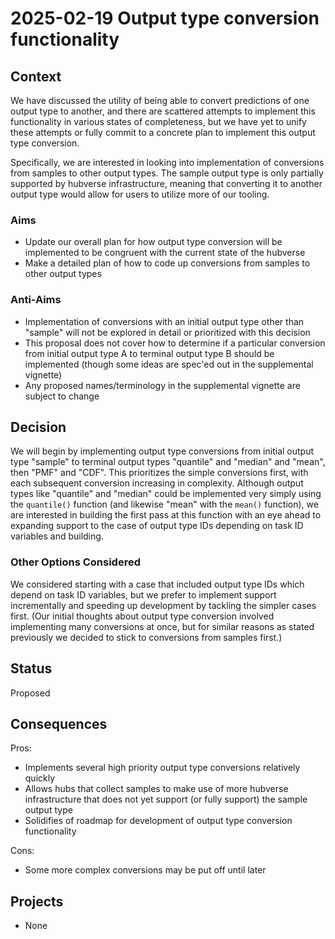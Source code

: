 # 2025-02-19 Output type conversion functionality

## Context

We have discussed the utility of being able to convert predictions of one output type to another, and there are scattered attempts to implement this functionality in various states of completeness, but we have yet to unify these attempts or fully commit to a concrete plan to implement this output type conversion.

Specifically, we are interested in looking into implementation of conversions from samples to other output types. The sample output type is only partially supported by hubverse infrastructure, meaning that converting it to another output type would allow for users to utilize more of our tooling.

### Aims

- Update our overall plan for how output type conversion will be implemented to be congruent with the current state of the hubverse
- Make a detailed plan of how to code up conversions from samples to other output types

### Anti-Aims

- Implementation of conversions with an initial output type other than "sample" will not be explored in detail or prioritized with this decision
- This proposal does not cover how to determine if a particular conversion from initial output type A to terminal output type B should be implemented (though some ideas are spec'ed out in the supplemental vignette)
- Any proposed names/terminology in the supplemental vignette are subject to change

## Decision

We will begin by implementing output type conversions from initial output type "sample" to terminal output types "quantile" and "median" and "mean", then "PMF" and "CDF". This prioritizes the simple conversions first, with each subsequent conversion increasing in complexity. Although output types like "quantile" and "median" could be implemented very simply using the `quantile()` function (and likewise "mean" with the `mean()` function), we are interested in building the first pass at this function with an eye ahead to expanding support to the case of output type IDs depending on task ID variables and building.

### Other Options Considered

We considered starting with a case that included output type IDs which depend on task ID variables, but we prefer to implement support incrementally and speeding up development by tackling the simpler cases first. (Our initial thoughts about output type conversion involved implementing many conversions at once, but for similar reasons as stated previously we decided to stick to conversions from samples first.)

## Status

Proposed

## Consequences

Pros:

- Implements several high priority output type conversions relatively quickly
- Allows hubs that collect samples to make use of more hubverse infrastructure that does not yet support (or fully support) the sample output type
- Solidifies of roadmap for development of output type conversion functionality

Cons:
- Some more complex conversions may be put off until later

## Projects

- None
